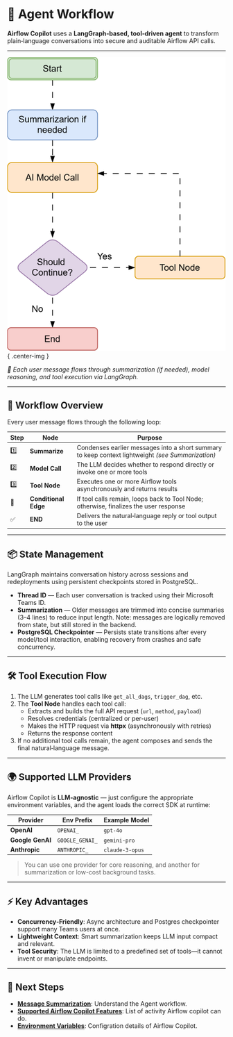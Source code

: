 # 🤖 Agent Workflow

**Airflow Copilot** uses a **LangGraph-based, tool‑driven agent** to transform plain‑language conversations into secure and auditable Airflow API calls.

---

![Agent Workflow Diagram](../assets/Airflow-Workflow.svg){ .center-img }

*🧭 Each user message flows through summarization (if needed), model reasoning, and tool execution via LangGraph.*

---

## 🔁 Workflow Overview

Every user message flows through the following loop:

| Step | Node                | Purpose                                                                                  |
|------|---------------------|------------------------------------------------------------------------------------------|
| 1️⃣   | **Summarize**       | Condenses earlier messages into a short summary to keep context lightweight *(see Summarization)* |
| 2️⃣   | **Model Call**      | The LLM decides whether to respond directly or invoke one or more tools                 |
| 3️⃣   | **Tool Node**       | Executes one or more Airflow tools asynchronously and returns results                   |
| 🔄   | **Conditional Edge** | If tool calls remain, loops back to Tool Node; otherwise, finalizes the user response   |
| ✅   | **END**              | Delivers the natural‑language reply or tool output to the user                          |

---

## 📦 State Management

LangGraph maintains conversation history across sessions and redeployments using persistent checkpoints stored in PostgreSQL.

- **Thread ID** — Each user conversation is tracked using their Microsoft Teams ID.
- **Summarization** — Older messages are trimmed into concise summaries (3–4 lines) to reduce input length. Note: messages are logically removed from state, but still stored in the backend.
- **PostgreSQL Checkpointer** — Persists state transitions after every model/tool interaction, enabling recovery from crashes and safe concurrency.

---

## 🛠️ Tool Execution Flow

1. The LLM generates tool calls like `get_all_dags`, `trigger_dag`, etc.
2. The **Tool Node** handles each tool call:
   - Extracts and builds the full API request (`url`, `method`, `payload`)
   - Resolves credentials (centralized or per-user)
   - Makes the HTTP request via **httpx** (asynchronously with retries)
   - Returns the response content
3. If no additional tool calls remain, the agent composes and sends the final natural‑language message.


---

## 🌍 Supported LLM Providers

Airflow Copilot is **LLM-agnostic** — just configure the appropriate environment variables, and the agent loads the correct SDK at runtime:

| Provider        | Env Prefix         | Example Model      |
|----------------|--------------------|--------------------|
| **OpenAI**      | `OPENAI_`           | `gpt-4o`           |
| **Google GenAI**| `GOOGLE_GENAI_`     | `gemini-pro`       |
| **Anthropic**   | `ANTHROPIC_`        | `claude-3-opus`    |

> You can use one provider for core reasoning, and another for summarization or low-cost background tasks.

---

## ⚡ Key Advantages

- **Concurrency‑Friendly**: Async architecture and Postgres checkpointer support many Teams users at once.
- **Lightweight Context**: Smart summarization keeps LLM input compact and relevant.
- **Tool Security**: The LLM is limited to a predefined set of tools—it cannot invent or manipulate endpoints.

---

## 🔗 Next Steps

- **[Message Summarization](/architecture/summarization)**: Understand the Agent workflow.
- **[Supported Airflow Copilot Features](/architecture/supported_apis)**: List of activity Airflow copilot can do.
- **[Environment Variables](/configuration/environment_variables)**: Configration details of Airflow Copilot.
